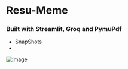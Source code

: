 # Resu-Meme

### Built with Streamlit, Groq and PymuPdf

- SnapShots
- 
![image](https://github.com/user-attachments/assets/2d329a8a-cad7-46f8-b8d8-aa63206681ba)
